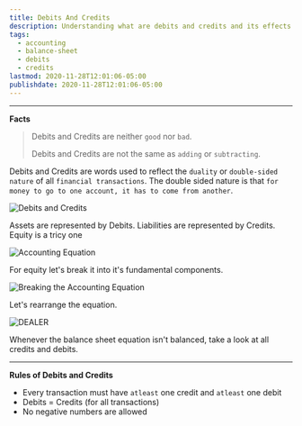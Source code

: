 ```yaml
---
title: Debits And Credits
description: Understanding what are debits and credits and its effects on the balance sheet equation
tags:
  - accounting
  - balance-sheet
  - debits
  - credits
lastmod: 2020-11-28T12:01:06-05:00
publishdate: 2020-11-28T12:01:06-05:00
---
```


---

**Facts**

> Debits and Credits are neither `good` nor `bad`.
>
> Debits and Credits are not the same as `adding` or `subtracting`.

Debits and Credits are words used to reflect the `duality` or `double-sided nature` of all `financial transactions`. The double sided nature is that `for money to go to one account, it has to come from another`.

![Debits and Credits](/debits_and_credits/img1.png)

Assets are represented by Debits. Liabilities are represented by Credits. Equity is a tricy one

![Accounting Equation](/debits_and_credits/img2.png)

For equity let's break it into it's fundamental components.

![Breaking the Accounting Equation](/debits_and_credits/img3.png)

Let's rearrange the equation.

![DEALER](/debits_and_credits/img4.png)

Whenever the balance sheet equation isn't balanced, take a look at all credits and debits.

---

**Rules of Debits and Credits**

- Every transaction must have `atleast` one credit and `atleast` one debit
- Debits = Credits (for all transactions)
- No negative numbers are allowed
